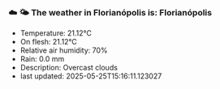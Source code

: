 ### ☁️ 🌤️  The weather in Florianópolis is: Florianópolis

- Temperature: 21.12°C
- On flesh: 21.12°C
- Relative air humidity: 70%
- Rain: 0.0 mm
- Description: Overcast clouds
- last updated: 2025-05-25T15:16:11.123027
